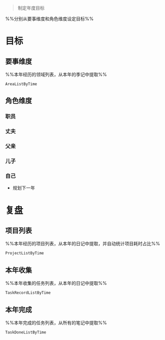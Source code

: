 > 制定年度目标

%%分别从要事维度和角色维度设定目标%%

# 目标

## 要事维度
%%本年经历的领域列表，从本年的季记中提取%%
```periodic-para
AreaListByTime
```

## 角色维度
### 职员
### 丈夫
### 父亲
### 儿子
### 自己
- 规划下一年

# 复盘
## 项目列表
%%本年经历的项目列表，从本年的日记中提取，并自动统计项目耗时占比%%
```periodic-para
ProjectListByTime
```

## 本年收集
%%本年收集的任务列表，从本年的日记中提取%%
```periodic-para
TaskRecordListByTime
```

## 本年完成
%%本年完成的任务列表，从所有的笔记中提取%%
```periodic-para
TaskDoneListByTime
```
